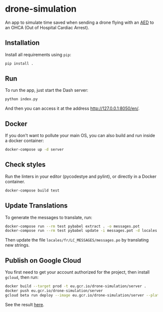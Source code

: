 # drone-simulation

An app to simulate time saved when sending a drone flying with
an [AED](https://en.wikipedia.org/wiki/Automated_external_defibrillator) to an
OHCA (Out of Hospital Cardiac Arrest).

## Installation

Install all requirements using `pip`:

```sh
pip install .
```

## Run

To run the app, just start the Dash server:

```sh
python index.py
```

And then you can access it at the address http://127.0.0.1:8050/en/.

## Docker

If you don't want to pollute your main OS, you can also build and run inside a docker container:

```sh
docker-compose up -d server
```

## Check styles

Run the linters in your editor (pycodestye and pylint), or directly in a Docker container.

```sh
docker-compose build test
```

## Update Translations

To generate the messages to translate, run:

```sh
docker-compose run --rm test pybabel extract . -o messages.pot
docker-compose run --rm test pybabel update -i messages.pot -d locales -l fr
```

Then update the file `locales/fr/LC_MESSAGES/messages.po` by translating new strings.

## Publish on Google Cloud

You first need to get your account authorized for the project, then install `gcloud`, then run:

```sh
docker build --target prod -t eu.gcr.io/drone-simulation/server .
docker push eu.gcr.io/drone-simulation/server
gcloud beta run deploy --image eu.gcr.io/drone-simulation/server --platform managed --project drone-simulation
```

See the result [here](https://drone-simulation-pss2a6dmiq-ew.a.run.app/en/).
